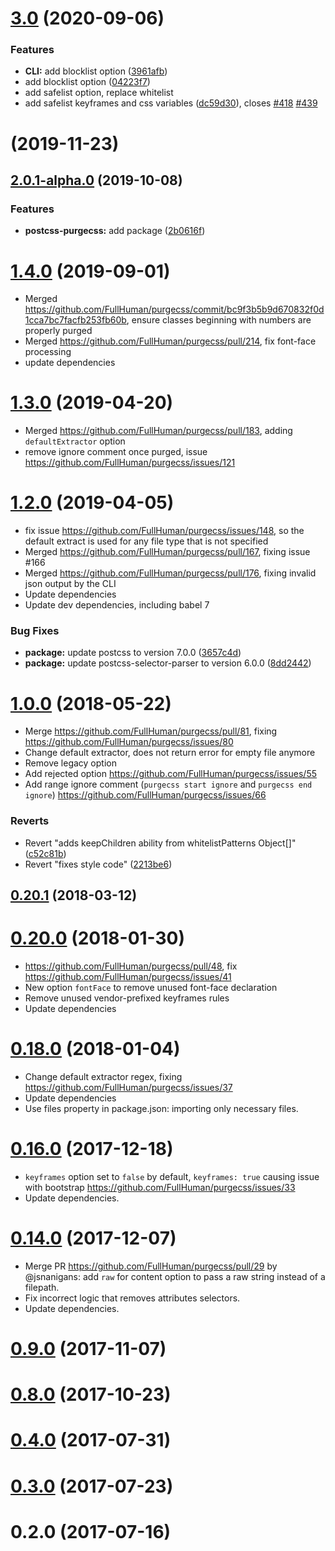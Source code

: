 # [3.0](https://github.com/FullHuman/purgecss/compare/v2.3.0...v) (2020-09-06)


### Features

* **CLI:** add blocklist option ([3961afb](https://github.com/FullHuman/purgecss/commit/3961afbc6d90eae83fe4862a4498857fa7ba3ff6))
* add blocklist option ([04223f7](https://github.com/FullHuman/purgecss/commit/04223f7fe27f8d818961a53900a7c5293d2322b6))
* add safelist option, replace whitelist
* add safelist keyframes and css variables ([dc59d30](https://github.com/FullHuman/purgecss/commit/dc59d309a4a4be9845c40966a19f9705c42a33a1)), closes [#418](https://github.com/FullHuman/purgecss/issues/418) [#439](https://github.com/FullHuman/purgecss/issues/439)


# [](https://github.com/FullHuman/purgecss/compare/v2.0.1-alpha.0...v) (2019-11-23)


## [2.0.1-alpha.0](https://github.com/FullHuman/purgecss/compare/1.4.0...v2.0.1-alpha.0) (2019-10-08)


### Features

* **postcss-purgecss:** add package ([2b0616f](https://github.com/FullHuman/purgecss/commit/2b0616fb9adc69255171aae53ef22580d131852b))



# [1.4.0](https://github.com/FullHuman/purgecss/compare/v1.3.0...1.4.0) (2019-09-01)

* Merged https://github.com/FullHuman/purgecss/commit/bc9f3b5b9d670832f0d1cca7bc7facfb253fb60b, ensure classes beginning with numbers are properly purged
* Merged https://github.com/FullHuman/purgecss/pull/214, fix font-face processing
* update dependencies

# [1.3.0](https://github.com/FullHuman/purgecss/compare/1.2.0...v1.3.0) (2019-04-20)

* Merged https://github.com/FullHuman/purgecss/pull/183, adding `defaultExtractor` option
* remove ignore comment once purged, issue https://github.com/FullHuman/purgecss/issues/121

# [1.2.0](https://github.com/FullHuman/purgecss/compare/1.1.0...1.2.0) (2019-04-05)

* fix issue https://github.com/FullHuman/purgecss/issues/148, so the default extract is used for any file type that is not specified
* Merged https://github.com/FullHuman/purgecss/pull/167, fixing issue #166
* Merged https://github.com/FullHuman/purgecss/pull/176, fixing invalid json output by the CLI
* Update dependencies
* Update dev dependencies, including babel 7

### Bug Fixes

* **package:** update postcss to version 7.0.0 ([3657c4d](https://github.com/FullHuman/purgecss/commit/3657c4de55be13b3cddec91288b8d3ff2ec5dbc6))
* **package:** update postcss-selector-parser to version 6.0.0 ([8dd2442](https://github.com/FullHuman/purgecss/commit/8dd244216951eebaddf70323bf28298d40b4af3c))



# [1.0.0](https://github.com/FullHuman/purgecss/compare/v0.20.1...1.0.0) (2018-05-22)

* Merge https://github.com/FullHuman/purgecss/pull/81, fixing https://github.com/FullHuman/purgecss/issues/80
* Change default extractor, does not return error for empty file anymore
* Remove legacy option
* Add rejected option https://github.com/FullHuman/purgecss/issues/55
* Add range ignore comment (`purgecss start ignore` and `purgecss end ignore`) https://github.com/FullHuman/purgecss/issues/66

### Reverts

* Revert "adds keepChildren ability from whitelistPatterns Object[]" ([c52c81b](https://github.com/FullHuman/purgecss/commit/c52c81b248ba01ded6e6ac4965871af426821eec))
* Revert "fixes style code" ([2213be6](https://github.com/FullHuman/purgecss/commit/2213be632b4bf6ec28d06c63866fdd4e85c2adfc))



## [0.20.1](https://github.com/FullHuman/purgecss/compare/v0.20.0...v0.20.1) (2018-03-12)



# [0.20.0](https://github.com/FullHuman/purgecss/compare/v0.19.0...v0.20.0) (2018-01-30)

* https://github.com/FullHuman/purgecss/pull/48, fix https://github.com/FullHuman/purgecss/issues/41
* New option `fontFace` to remove unused font-face declaration
* Remove unused vendor-prefixed keyframes rules
* Update dependencies

# [0.18.0](https://github.com/FullHuman/purgecss/compare/v0.16.0...v0.18.0) (2018-01-04)

* Change default extractor regex, fixing https://github.com/FullHuman/purgecss/issues/37
* Update dependencies
* Use files property in package.json: importing only necessary files.

# [0.16.0](https://github.com/FullHuman/purgecss/compare/v0.14.0...v0.16.0) (2017-12-18)

* `keyframes` option set to `false` by default, `keyframes: true` causing issue with bootstrap https://github.com/FullHuman/purgecss/issues/33
* Update dependencies.

# [0.14.0](https://github.com/FullHuman/purgecss/compare/v0.9.0...v0.14.0) (2017-12-07)

* Merge PR https://github.com/FullHuman/purgecss/pull/29 by @jsnanigans: add
  `raw` for content option to pass a raw string instead of a filepath.
* Fix incorrect logic that removes attributes selectors.
* Update dependencies.

# [0.9.0](https://github.com/FullHuman/purgecss/compare/v0.8.0...v0.9.0) (2017-11-07)



# [0.8.0](https://github.com/FullHuman/purgecss/compare/v0.4.0...v0.8.0) (2017-10-23)



# [0.4.0](https://github.com/FullHuman/purgecss/compare/v0.3.0...v0.4.0) (2017-07-31)



# [0.3.0](https://github.com/FullHuman/purgecss/compare/v0.2.0...v0.3.0) (2017-07-23)



# 0.2.0 (2017-07-16)



